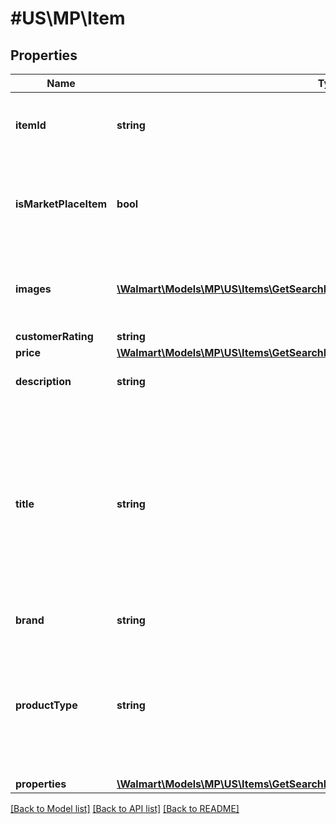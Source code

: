# #US\MP\Item

## Properties

Name | Type | Description | Notes
------------ | ------------- | ------------- | -------------
**itemId** | **string** | Specifies the item identifier generated by Walmart. | [optional]
**isMarketPlaceItem** | **bool** | Specifies whether or not this item is available by other sellers in the Marketplace. | [optional]
**images** | [**\Walmart\Models\MP\US\Items\GetSearchResult200ResponseItemsInnerImagesInner[]**](GetSearchResult200ResponseItemsInnerImagesInner.md) | Provides images associated with the item product listing. | [optional]
**customerRating** | **string** |  | [optional]
**price** | [**\Walmart\Models\MP\US\Items\GetSearchResult200ResponseItemsInnerPrice**](GetSearchResult200ResponseItemsInnerPrice.md) |  | [optional]
**description** | **string** | Specifies the catalog item description. | [optional]
**title** | **string** | Provides the seller-specified alphanumeric string that uniquely identifies the product name. Example: 'Sterling Silver Blue Diamond Heart Pendant with 18in Chain'. | [optional]
**brand** | **string** | Specifies the item brand. | [optional]
**productType** | **string** | Provides the seller-specified alphanumeric string that uniquely identifies the Product Type. Example: 'Diamond'. | [optional]
**properties** | [**\Walmart\Models\MP\US\Items\GetSearchResult200ResponseItemsInnerProperties**](GetSearchResult200ResponseItemsInnerProperties.md) |  | [optional]


[[Back to Model list]](../) [[Back to API list]](../../Api/US/MP) [[Back to README]](../../README.md)
